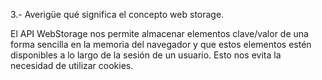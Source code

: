 3.- Averigüe qué significa el concepto web storage.

El API WebStorage nos permite almacenar elementos clave/valor de una forma sencilla en la memoria del navegador y que estos elementos estén disponibles a lo largo de la sesión de un usuario. Esto nos evita la necesidad de utilizar cookies.
